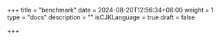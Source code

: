 +++
title = "benchmark"
date = 2024-08-20T12:56:34+08:00
weight = 1
type = "docs"
description = ""
isCJKLanguage = true
draft = false

+++


